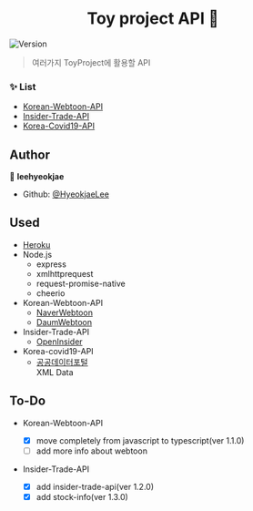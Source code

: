 <h1 align="center">Toy project API 👋</h1>
<p>
  <img alt="Version" src="https://img.shields.io/badge/version-1.6.5-blue.svg?cacheSeconds=2592000" />
</p>

> 여러가지 ToyProject에 활용할 API <br>

### ✨ List

- [Korean-Webtoon-API](https://toy-projects-api.herokuapp.com/webtoon/all)
- [Insider-Trade-API](https://toy-projects-api.herokuapp.com/insidertrade/list)
- [Korea-Covid19-API](https://toy-projects-api.herokuapp.com/covid19/korea/total)

## Author

👤 **leehyeokjae**

- Github: [@HyeokjaeLee](https://github.com/HyeokjaeLee)

## Used

- [Heroku](https://www.heroku.com)
- Node.js
  - express
  - xmlhttprequest
  - request-promise-native
  - cheerio
- Korean-Webtoon-API
  - [NaverWebtoon](https://comic.naver.com)
  - [DaumWebtoon](http://webtoon.daum.net)
- Insider-Trade-API
  - [OpenInsider](http://openinsider.com)
- Korea-covid19-API
  - [공공데이터포털](https://www.data.go.kr/data/15043378/openapi.do)<br>
    XML Data

## To-Do

- Korean-Webtoon-API

  - [x] move completely from javascript to typescript(ver 1.1.0)<br>
  - [ ] add more info about webtoon<br>

- Insider-Trade-API
  - [x] add insider-trade-api(ver 1.2.0)<br>
  - [x] add stock-info(ver 1.3.0)<br>
